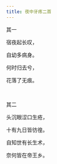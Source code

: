 ```yaml
---
title: 夜中牙疼二首
---
```


其一

宿夜起长叹，

自幼多病身。

何时归去兮，

花落了无痕。


<br/>

其二

头沉眼涩口生疮，

十有九日皆彷徨。

自知世有长生术，

奈何皆在帝王乡。
